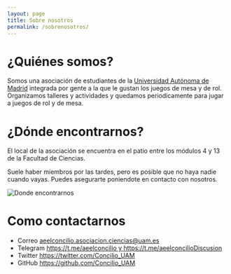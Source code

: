 ```yaml
---
layout: page
title: Sobre nosotros
permalink: /sobrenosotros/
---
```


# ¿Quiénes somos?
Somos una asociación de estudiantes de la [Universidad Autónoma de Madrid](https://uam.es)
integrada por gente a la que le gustan los juegos de mesa y de rol. Organizamos talleres y actividades
y quedamos periodicamente para jugar a juegos de rol y de mesa.

# ¿Dónde encontrarnos?
El local de la asociación se encuentra en el patio entre los módulos 4 y 13 de la Facultad de Ciencias.

Suele haber miembros por las tardes, pero es posible que no haya nadie cuando vayas.
Puedes asegurarte poniendote en contacto con nosotros.

![Donde encontrarnos]({{site.url}}/documents/mapa-uam-asociacion.jpg)

# Como contactarnos

<ul class="fa-ul">
<li><i class="fa-li fa fa-envelope"></i>Correo <a data-no-sigil href="mailto:aeelconcilio.asociacion.ciencias@uam.es">aeelconcilio.asociacion.ciencias@uam.es</a></li>
<li><i class="fa-li fa fa-telegram"></i>Telegram <a data-no-sigil href="https://t.me/aeelconcilio">https://t.me/aeelconcilio y https://t.me/aeelconcilioDiscusion</a></li>
<li><i class="fa-li fa fa-twitter"></i>Twitter <a data-no-sigil href="https://twitter.com/Concilio_UAM">https://twitter.com/Concilio_UAM</a></li>
<li><i class="fa-li fa fa-github"></i>GitHub <a data-no-sigil href="https://github.com/Concilio_UAM">https://github.com/Concilio_UAM</a></li>
</ul>
